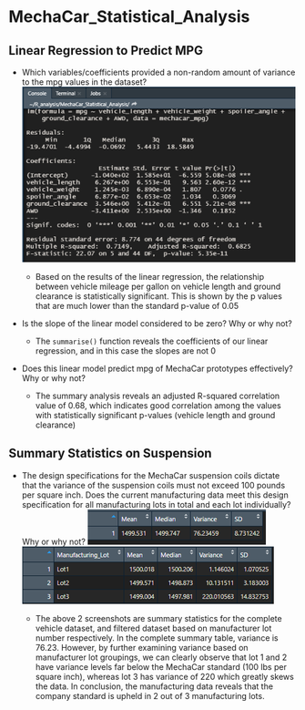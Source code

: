 # MechaCar_Statistical_Analysis

## Linear Regression to Predict MPG
* Which variables/coefficients provided a non-random amount of variance to the mpg values in the dataset?
![ScreenShots](/resources/mpg_lin_reg.PNG)
  
  * Based on the results of the linear regression, the relationship between vehicle mileage per gallon on vehicle length and ground clearance is statistically significant. This is shown by the p values that are much lower than the standard p-value of 0.05

* Is the slope of the linear model considered to be zero? Why or why not?

  * The `summarise()` function reveals the coefficients of our linear regression, and in this case the slopes are not 0

* Does this linear model predict mpg of MechaCar prototypes effectively? Why or why not?

  * The summary analysis reveals an adjusted R-squared correlation value of 0.68, which indicates good correlation among the values with statistically significant p-values (vehicle length and ground clearance)



## Summary Statistics on Suspension
* The design specifications for the MechaCar suspension coils dictate that the variance of the suspension coils must not exceed 100 pounds per square inch. Does the current manufacturing data meet this design specification for all manufacturing lots in total and each lot individually? Why or why not?
![ScreenShots](/resources/unnamed1.png)
![ScreenShots](/resources/unnamed.png)
  
  * The above 2 screenshots are summary statistics for the complete vehicle dataset, and filtered dataset based on manufacturer lot number respectively. In the complete summary table, variance is 76.23. However, by further examining variance based on manufacturer lot groupings, we can clearly observe that lot 1 and 2 have variance levels far below the MechaCar standard (100 lbs per square inch), whereas lot 3 has variance of 220 which greatly skews the data. In conclusion, the manufacturing data reveals that the company standard is upheld in 2 out of 3 manufacturing lots.
